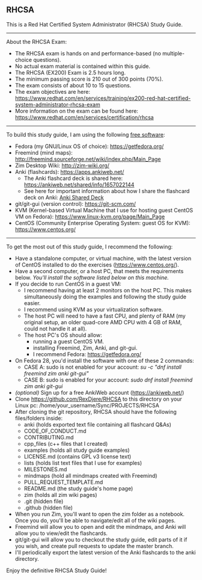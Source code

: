 ## RHCSA
This is a Red Hat Certified System Administrator (RHCSA) Study Guide.
________________________________________________________________________________________________________________________________________

About the RHCSA Exam:
- The RHCSA exam is hands on and performance-based (no multiple-choice questions).
- No actual exam material is contained within this guide.
- The RHCSA (EX200) Exam is 2.5 hours long.
- The minimum passing score is 210 out of 300 points (70%).
- The exam consists of about 10 to 15 questions.
- The exam objectives are here: https://www.redhat.com/en/services/training/ex200-red-hat-certified-system-administrator-rhcsa-exam
- More information on the exam can be found here: https://www.redhat.com/en/services/certification/rhcsa
________________________________________________________________________________________________________________________________________

To build this study guide, I am using the following <a href="https://www.fsf.org/about/what-is-free-software" target="_blank">free software</a>:
- Fedora (my GNU/Linux OS of choice): https://getfedora.org/
- Freemind (mind maps): http://freemind.sourceforge.net/wiki/index.php/Main_Page
- Zim Desktop Wiki: http://zim-wiki.org/
- Anki (flashcards): https://apps.ankiweb.net/
	- The Anki flashcard deck is shared here: https://ankiweb.net/shared/info/1657022144
	- See here for important information about how I share the flashcard deck on Anki: 
		[Anki Shared Deck](anki/Anki_Shared_Deck.md)
- git/git-gui (version control): https://git-scm.com/
- KVM (Kernel-based Virtual Machine that I use for hosting guest CentOS VM on Fedora): https://www.linux-kvm.org/page/Main_Page
- CentOS (Community Enterprise Operating System: guest OS for KVM): https://www.centos.org/
________________________________________________________________________________________________________________________________________
To get the most out of this study guide, I recommend the following:
- Have a standalone computer, or virtual machine, with the latest version of CentOS installed to do the exercises (https://www.centos.org/).
- Have a second computer, or a host PC, that meets the requirements below. *You'll install the software listed below on this machine.*
- If you decide to run CentOS in a guest VM:
	- I recommend having at least 2 monitors on the host PC. This makes simultaneously doing the examples and following the study guide easier.
	- I recommend using KVM as your virtualization software.
	- The host PC will need to have a fast CPU, and plenty of RAM (my original setup, an older quad-core AMD CPU with 4 GB of RAM, could not handle it at all).
	- The host PC's OS should allow: 
		- running a guest CentOS VM.
		- installing Freemind, Zim, Anki, and git-gui.
		- I recommend Fedora: https://getfedora.org/ 
- On Fedora 28, you'd install the software with one of these 2 commands: 
	- CASE A: sudo is not enabled for your account: *su -c "dnf install freemind zim anki git-gui"*
	- CASE B: sudo is enabled for your account: *sudo dnf install freemind zim anki git-gui*
- *(optional)* Sign up for a free AnkiWeb account (https://ankiweb.net/)
- Clone https://github.com/RexDjere/RHCSA to this directory on your Linux pc: /home/your_username/Sync/PROJECTS/RHCSA
- After cloning the git repository, RHCSA should have the following files/folders inside:
	- anki (holds exported text file containing all flashcard Q&As)
	- CODE_OF_CONDUCT.md
	- CONTRIBUTING.md
	- cpp_files (c++ files that I created)
	- examples (holds all study guide examples)
	- LICENSE.md (contains GPL v3 license text)
	- lists (holds list text files that I use for examples)
	- MILESTONES.md
	- mindmaps (hold all mindmaps created with Freemind)
	- PULL_REQUEST_TEMPLATE.md
	- README.md (the study guide's home page)
	- zim (holds all zim wiki pages)
	- .git (hidden file)
	- .github (hidden file)
- When you run Zim, you'll want to open the zim folder as a notebook. Once you do, you'll be able to navigate/edit all of the wiki pages.
- Freemind will allow you to open and edit the mindmaps, and Anki will allow you to view/edit the flashcards.
- git/git-gui will allow you to checkout the study guide, edit parts of it if you wish, and create pull requests to update the master branch.
- I'll periodically export the latest version of the Anki flashcards to the anki directory.

Enjoy the definitive RHCSA Study Guide!
	



